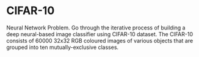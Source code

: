 # CIFAR-10
Neural Network Problem.
Go through the iterative process of building a deep neural-based image classifier using CIFAR-10 dataset.
The CIFAR-10 consists of 60000 32x32 RGB coloured images of various objects that are grouped into ten mutually-exclusive classes.

